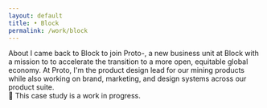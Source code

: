 ```yaml
---
layout: default 
title: • Block
permalink: /work/block
---
```


<section class="page-header">
    <div class="col-8">
        <span class="title">About</span>
        <span class="subtitle">I came back to Block to join Proto-, a new business unit at Block with a mission to to accelerate the transition to a more open, equitable global economy. At Proto, I'm the product design lead for our mining products while also working on brand, marketing, and design systems across our product suite.</span> 
    </div>
    <div class="callout">
        <span>💼 This case study is a work in progress. </span>
    </div>
</section>